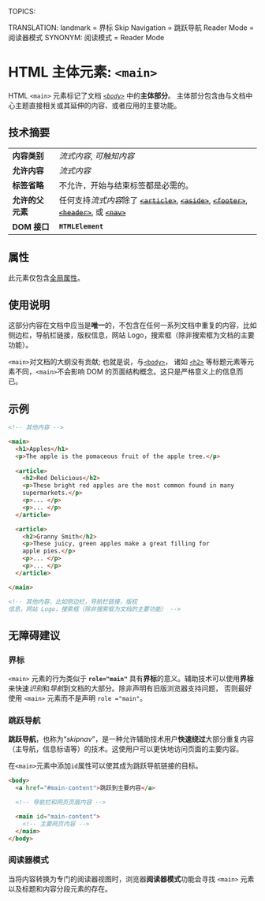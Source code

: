 TOPICS: <main>
TRANSLATION: landmark = 界标
             Skip Navigation = 跳跃导航
             Reader Mode = 阅读器模式
SYNONYM: 阅读模式 = Reader Mode

# HTML 主体元素: `<main>`

HTML `<main>` 元素标记了文档 *[`<body>`](/zh-hans/webfrontend/<body>/)* 中的**主体部分**。
主体部分包含由与文档中心主题直接相关或其延伸的内容、或者应用的主要功能。

## 技术摘要

| | |
| :-- | :-- |
| **内容类别** | *流式内容*, *可触知内容* |
| **允许内容** | *流式内容* |
| **标签省略** | 不允许，开始与结束标签都是必需的。|
| **允许的父元素** | 任何支持*流式内容*除了 ~~[`<article>`](/zh-hans/webfrontend/<article>)~~, ~~[`<aside>`](/zh-hans/webfrontend/<aside>)~~, ~~[`<footer>`](/zh-hans/webfrontend/<footer>)~~, ~~[`<header>`](/zh-hans/webfrontend/<header>)~~, 或 ~~[`<nav>`](/zh-hans/webfrontend/<nav>)~~ |
| **DOM 接口** | **`HTMLElement`** |

## 属性

此元素仅包含[全局属性](/zh-hans/webfrontend/HTML_Global_Attributes)。

## 使用说明

这部分内容在文档中应当是**唯一**的，不包含在任何一系列文档中重复的内容，比如侧边栏，导航栏链接，版权信息，网站 Logo，搜索框（除非搜索框为文档的主要功能）。

`<main>`对文档的大纲没有贡献; 也就是说，与[`<body>`](/zh-hans/webfrontend/<body>/)，
诸如 [`<h2>`](/zh-hans/webfrontend/<h2>/) 等标题元素等元素不同，`<main>`不会影响 DOM 的页面结构概念。这只是严格意义上的信息而已。

## 示例

```html
<!-- 其他内容 -->

<main>
  <h1>Apples</h1>
  <p>The apple is the pomaceous fruit of the apple tree.</p>
  
  <article>
    <h2>Red Delicious</h2>
    <p>These bright red apples are the most common found in many
    supermarkets.</p>
    <p>... </p>
    <p>... </p>
  </article>

  <article>
    <h2>Granny Smith</h2>
    <p>These juicy, green apples make a great filling for
    apple pies.</p>
    <p>... </p>
    <p>... </p>
  </article>

</main>

<!-- 其他内容，比如侧边栏，导航栏链接，版权
信息，网站 Logo，搜索框（除非搜索框为文档的主要功能） -->
```

## 无障碍建议

### 界标

`<main>` 元素的行为类似于 **`role="main"`** 具有**界标**的意义。辅助技术可以使用**界标**来快速*识别*和*导航*到文档的大部分。除非声明有旧版浏览器支持问题，
否则最好使用 `<main>` 元素而不是声明 `role ="main"`。

### 跳跃导航

**跳跃导航**，也称为“*skipnav*”，是一种允许辅助技术用户**快速绕过**大部分重复内容（主导航，信息标语等）的技术。这使用户可以更快地访问页面的主要内容。

在`<main>`元素中添加`id`属性可以使其成为跳跃导航链接的目标。

```html
<body>
  <a href="#main-content">跳跃到主要内容</a>

  <!-- 导航栏和网页页眉内容 -->

  <main id="main-content">
    <!-- 主要网页内容 -->
  </main>
</body>
```

### 阅读器模式

当将内容转换为专门的阅读器视图时，浏览器**阅读器模式**功能会寻找 `<main>` 元素以及标题和内容分段元素的存在。
